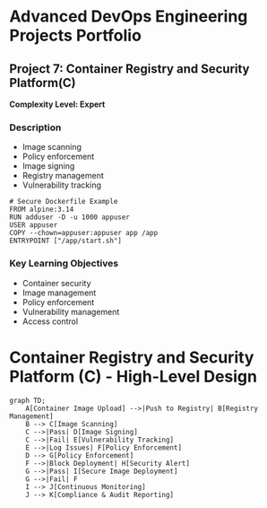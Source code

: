 # Advanced DevOps Engineering Projects Portfolio

## Project 7: Container Registry and Security Platform(C)

**Complexity Level: Expert**

### Description


- Image scanning
- Policy enforcement
- Image signing
- Registry management
- Vulnerability tracking

```
# Secure Dockerfile Example
FROM alpine:3.14
RUN adduser -D -u 1000 appuser
USER appuser
COPY --chown=appuser:appuser app /app
ENTRYPOINT ["/app/start.sh"]
```

### Key Learning Objectives

- Container security
- Image management
- Policy enforcement
- Vulnerability management
- Access control

# Container Registry and Security Platform (C) - High-Level Design

```mermaid
graph TD;
    A[Container Image Upload] -->|Push to Registry| B[Registry Management]
    B --> C[Image Scanning]
    C -->|Pass| D[Image Signing]
    C -->|Fail| E[Vulnerability Tracking]
    E -->|Log Issues| F[Policy Enforcement]
    D --> G[Policy Enforcement]
    F -->|Block Deployment| H[Security Alert]
    G -->|Pass| I[Secure Image Deployment]
    G -->|Fail| F
    I --> J[Continuous Monitoring]
    J --> K[Compliance & Audit Reporting]
